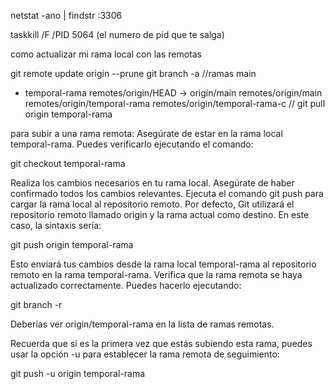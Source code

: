 netstat -ano | findstr :3306

taskkill /F /PID 5064 (el numero de pid que te salga)

como actualizar mi rama local con las remotas

git remote update origin --prune
git branch -a
//ramas
main

- temporal-rama
  remotes/origin/HEAD -> origin/main
  remotes/origin/main
  remotes/origin/temporal-rama
  remotes/origin/temporal-rama-c
  //
  git pull origin temporal-rama

para subir a una rama remota:
Asegúrate de estar en la rama local temporal-rama. Puedes verificarlo ejecutando el comando:

git checkout temporal-rama

Realiza los cambios necesarios en tu rama local. Asegúrate de haber confirmado todos los cambios relevantes.
Ejecuta el comando git push para cargar la rama local al repositorio remoto. Por defecto, Git utilizará el repositorio remoto llamado origin y la rama actual como destino. En este caso, la sintaxis sería:

git push origin temporal-rama

Esto enviará tus cambios desde la rama local temporal-rama al repositorio remoto en la rama temporal-rama.
Verifica que la rama remota se haya actualizado correctamente. Puedes hacerlo ejecutando:

git branch -r

Deberías ver origin/temporal-rama en la lista de ramas remotas.

Recuerda que si es la primera vez que estás subiendo esta rama, puedes usar la opción -u para establecer la rama remota de seguimiento:

git push -u origin temporal-rama
